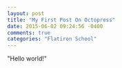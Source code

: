 ```yaml
---
layout: post
title: "My First Post On Octopress"
date: 2015-06-02 09:24:56 -0400
comments: true
categories: "Flatiron School"
---
```

"Hello world!"